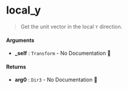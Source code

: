 # local\_y

>  Get the unit vector in the local `Y` direction.

#### Arguments

- **\_self** : `Transform` \- No Documentation 🚧

#### Returns

- **arg0** : `Dir3` \- No Documentation 🚧